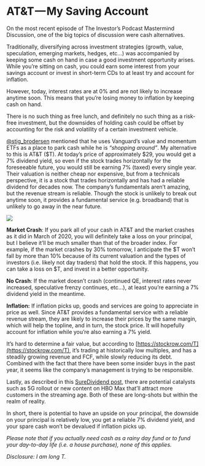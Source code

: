
# AT&T — My Saving Account

On the most recent episode of The Investor’s Podcast Mastermind Discussion, one of the big topics of discussion were cash alternatives.

Traditionally, diversifying across investment strategies (growth, value, speculation, emerging markets, hedges, etc…) was accompanied by keeping some cash on hand in case a good investment opportunity arises. While you’re sitting on cash, you could earn some interest from your savings account or invest in short-term CDs to at least try and account for inflation.

However, today, interest rates are at 0% and are not likely to increase anytime soon. This means that you’re losing money to inflation by keeping cash on hand.

There is no such thing as free lunch, and definitely no such thing as a risk-free investment, but the downsides of holding cash could be offset by accounting for the risk and volatility of a certain investment vehicle.

[@stig_brodersen](http://twitter.com/stig_brodersen) mentioned that he uses Vanguard’s value and momentum ETFs as a place to park cash while he is *“shopping around”*. My alternative to this is AT&T ($T). At today’s price of approximately $29, you would get a 7% dividend yield, so even if the stock trades horizontally for the foreseeable future, you would still be earning 7% (taxed) every single year. Their valuation is neither cheap nor expensive, but from a technicals perspective, it is a stock that trades horizontally and has had a reliable dividend for decades now. The company’s fundamentals aren’t amazing, but the revenue stream is reliable. Though the stock is unlikely to break out anytime soon, it provides a fundamental service (e.g. broadband) that is unlikely to go away in the near future.

![](https://cdn-images-1.medium.com/max/2000/1*4iGEYuonuqUB2q3TgZk1bA.jpeg)

**Market Crash**: If you park all of your cash in AT&T and the market crashes as it did in March of 2020, you will definitely take a loss on your principal, but I believe it’ll be much smaller than that of the broader index. For example, if the market crashes by 30% tomorrow, I anticipate the $T won’t fall by more than 10% because of its current valuation and the types of investors (i.e. likely not day traders) that hold the stock. If this happens, you can take a loss on $T, and invest in a better opportunity.

**No Crash**: If the market doesn’t crash (continued QE, interest rates never increased, speculative frenzy continues, etc…), at least you’re earning a 7% dividend yield in the meantime.

**Inflation:** If inflation picks up, goods and services are going to appreciate in price as well. Since AT&T provides a fundamental service with a reliable revenue stream, they are likely to increase their prices by the same margin, which will help the topline, and in turn, the stock price. It will hopefully account for inflation while you’re also earning a 7% yield.

It’s hard to determine a fair value, but according to [https://stockrow.com/T](https://stockrow.com/T), it’s trading at historically low multiples, and has a steadily growing revenue and FCF, while slowly reducing its debt. Combined with the fact that there have been some insider buys in the past year, it seems like the company’s management is trying to be responsible.

Lastly, as described in this [SureDividend post](https://www.suredividend.com/dividend-aristocrats-list/#t), there are potential catalysts such as 5G rollout or new content on HBO Max that’ll attract more customers in the streaming age. Both of these are long-shots but within the realm of reality.

In short, there is potential to have an upside on your principal, the downside on your principal is relatively low, you get a reliable 7% dividend yield, and your spare cash won’t be devalued if inflation picks up.

*Please note that if you actually need cash as a rainy day fund or to fund your day-to-day life (i.e. a house purchase), none of this applies.*

*Disclosure: I am long T.*

